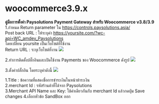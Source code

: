 # woocommerce3.9.x

<b>คู่มือการตั้งค่า Paysolutions Payment Gateway สำหรับ Woocommerce v3.8/3.9</b></br>
1.กำหนด Return parameter ใน https://controls.paysolutions.asia/</br>
Post back URL : ให้ระบุค่า https://yoursite.com/?wc-api=WC_amdev_Paysolutions</br>
โดยเปลี่ยน yoursite เป็นเว็บไซต์ที่ใช้งาน</br>
Return URL : ระบุเว็บไซต์ที่งาน
<img src='https://www.thaiepay.com/images/woo39/woo39-1.PNG' /> <br />

2.ทำการติดตั้งปลั๊กอินและเปิดใช้งาน Payments ของ Woocommerce ดังรูป
<img src='https://www.thaiepay.com/images/woo39/woo39-2.PNG' /> <br />

3.ตั้งค่าปลั๊กอิน โดยระบุค่าดังนี้
<img src='https://www.thaiepay.com/images/woo39/woo39-3.PNG' /> <br />

1.Title : ข้อความที่แสดงชื่อการชำระเงินในหน้าชำระเงิน</br>
2.merchant Id : รหัสร้านค้าที่ได้จาก Paysolutions</br>
3.Merchant API Name และ Key: ใช้ค่าเดียวกันกับ merchant Id แล้วกดปุ่ม Save changes
4.เลือกหัวข้อ SandBox ออก
